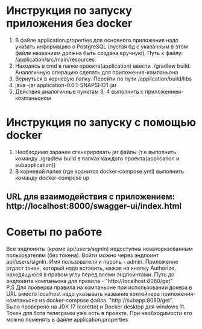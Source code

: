 # Инструкция по запуску приложения без docker

1. В файле application.properties для основного приложения надо указать информацию о PostgreSQL
   (пустая бд с указанным в этом файле названием должна быть создана вручную).
   Путь к файлу: /application/src/main/resources
2. Находясь в cmd в папке проекта(application) ввести ./gradlew build. Аналогичную операцию сделать для приложения-компаньона
3. Вернуться в корневую папку. Перейти по пути /application/build/libs
4. java -jar application-0.0.1-SNAPSHOT.jar
5. Действия аналогичные пунктам 3, 4 выполнить с приложением-компаньоном

# Инструкция по запуску с помощью docker
1. Необходимо заранее сгенерировать jar файлы (т.е выполнить команду ./gradlew build в папках каждого проекта(application и subapplication))
2. В корневой папке (где хранится docker-compose.yml) выполнить команду docker-compose up  

## URL для взаимодействия с приложением: http://localhost:8000/swagger-ui/index.html  
# Советы по работе 
Все эндпоинты (кроме api/users/signIn) недоступны неавторизованным пользователям (без токена). Войти можно через эндпоинт api/users/signIn. Имя пользователя и пароль - admin. Приложение отдаст токен, который надо вставить, нажав на кнопку Authorize, находящуюся в правом углу перед всеми эндпоинтами. Путь до эндпоинта компаньона для правила - "http://localhost:8080/get"  
P.S Для проверки правила на компаньоне при использовании докера в URL вместо localhost надо указывать название контейнера приложения-компаньона из docker-compose файла. "http://subapp:8080/get".  
Было проверено на JDK 17 (coretto) и Docker desktop для windows 11.  
Токен для бота телеграмм уже есть в проекте. При необходимости его можно поменять в файле application.properties
